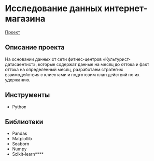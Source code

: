 # Исследование данных интернет-магазина
[Проект](https://github.com/GSW2012/Practicum-Portfolio/blob/main/11.%20Разработка%20стратегии%20машинным%20обучением/Разработка%20стратегии%20взаимодействия%20с%20клиентами.ipynb)
## Описание проекта
На основании данных от сети фитнес-центров «Культурист-датасаентист», которые содержат данные на месяц до оттока и факт оттока на определённый месяц, разработаем стратегию взаимодействия с клиентами и подготовим план действий по их удержанию.
## Инструменты
- Python
## Библиотеки
- Pandas
- Matplotlib
- Seaborn
- Numpy
- Scikit-learn****

